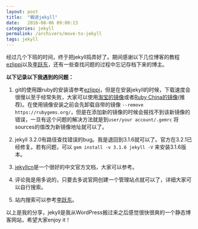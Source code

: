 ```yaml
---
layout: post
title:  "搬进jekyll"
date:   2016-08-06 09:00:13
categories: jekyll
permalink: /archivers/move-to-jekyll
tags: jekyll
---
```


经过几个下班的时间，终于把jekyll捣弄好了。期间感谢以下几位博客的教程[ezlippi](http://www.ezlippi.com/blog/2015/03/github-pages-blog.html)以及[李跃东](http://blog.csdn.net/dliyuedong/article/details/46848155)，还有一些查找问题的过程中忘记存档下来的博主。

**以下记录以下我遇到的问题：**

1. git的使用跟ruby的安装请参考[ezlippi](http://www.ezlippi.com/blog/2015/03/github-pages-blog.html)，但是在安装jekyll的时候，下载速度会很慢以至于经常失败，大家可以使用[淘宝的镜像](https://ruby.taobao.org/)或者[Ruby China的镜像](http://gems.ruby-china.org/)(推荐)。在使用镜像安装之前会先卸载自带的镜像
` --remove https://rubygems.org/ `，但是在添加新的镜像的时候会报找不到该新镜像的错误，一旦有这个问题的解决方法就是到` user/your account/.gemrc ` 将sources的值改为新镜像地址就可以了。 

2. jekyll 3.2.0有路径查找错误的bug。我是退回到3.1.6就可以了。官方在3.2.1已经修复。若有问题，可以
` gem install -v 3.1.6 jekyll -V ` 来安装3.1.6版本。

3. [jekyllcn](http://jekyllcn.com/)是一个很好的中文官方文档，大家可以参考。

4. 评论我是用多说的，只要去多说官网创建一个管理站点就可以了，详细大家可以自行搜索。

5. 站内搜索可以参考[李跃东](http://blog.csdn.net/dliyuedong/article/details/46848155)。

以上是我的分享，jekyll是我从WordPress搬过来之后感觉很快很爽的一个静态博客网站，希望大家enjoy it！